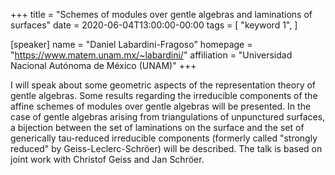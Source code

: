 +++
title = "Schemes of modules over gentle algebras and laminations of surfaces"
date = 2020-06-04T13:00:00-00:00
tags = [
    "keyword 1",
]

[speaker]
  name = "Daniel Labardini-Fragoso"
  homepage = "https://www.matem.unam.mx/~labardini/"
  affiliation = "Universidad Nacional Autónoma de México (UNAM)"
+++

I will speak about some geometric aspects of the representation theory of
gentle algebras. Some results regarding the irreducible components of the
affine schemes of modules over gentle algebras will be presented. In the
case of gentle algebras arising from triangulations of unpunctured
surfaces, a bijection between the set of laminations on the surface and the
set of generically tau-reduced irreducible components (formerly called
"strongly reduced" by Geiss-Leclerc-Schröer) will be described. The talk is
based on joint work with Christof Geiss and Jan Schröer.
